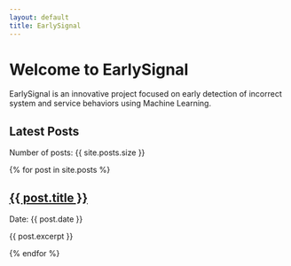 ```yaml
---
layout: default
title: EarlySignal
---
```


# Welcome to EarlySignal

EarlySignal is an innovative project focused on early detection of incorrect system and service behaviors using Machine Learning.

## Latest Posts

Number of posts: {{ site.posts.size }}

{% for post in site.posts %}
  <article>
    <h2><a href="{{ post.url }}">{{ post.title }}</a></h2>
    <p>Date: {{ post.date }}</p>
    <p>{{ post.excerpt }}</p>
  </article>
{% endfor %}

<style>
.posts {
  margin-top: 2em;
}
.post {
  margin-bottom: 2em;
  padding-bottom: 2em;
  border-bottom: 1px solid #eee;
}
.post-meta {
  color: #666;
  font-size: 0.9em;
}
.post-excerpt {
  margin: 1em 0;
}
.read-more {
  display: inline-block;
  margin-top: 0.5em;
}
</style> 